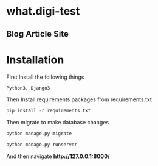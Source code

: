 # what.digi-test

## Blog Article Site

# Installation

First Install the following things
```python
Python3, Django3
```

Then Install requirements packages from requirements.txt
```python
pip install -r requirements.txt
```

Then migrate to make database changes

```python
python manage.py migrate
```

```python
python manage.py runserver
```
And then navigate **http://127.0.0.1:8000/**
